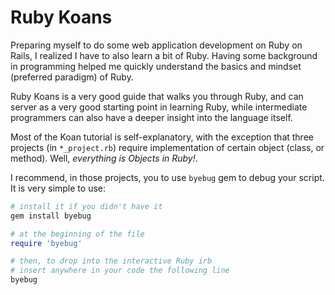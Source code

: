 # Ruby Koans

Preparing myself to do some web application development on Ruby on
Rails, I realized I have to also learn a bit of Ruby. Having some
background in programming helped me quickly understand the basics and
mindset (preferred paradigm) of Ruby.

Ruby Koans is a very good guide that walks you through Ruby, and can
server as a very good starting point in learning Ruby, while
intermediate programmers can also have a deeper insight into the
language itself.

Most of the Koan tutorial is self-explanatory, with the exception that
three projects (in `*_project.rb`) require implementation of certain
object (class, or method). Well, *everything is Objects in Ruby!*. 

I recommend, in those projects, you to use `byebug` gem to debug your
script. It is very simple to use:

```Bash
# install it if you didn't have it
gem install byebug 
```

```Ruby
# at the beginning of the file
require 'byebug'

# then, to drop into the interactive Ruby irb
# insert anywhere in your code the following line
byebug
```
